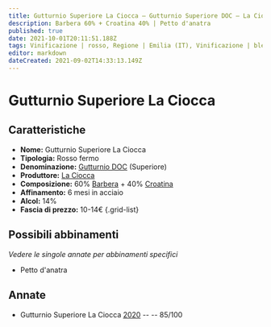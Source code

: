 ```yaml
---
title: Gutturnio Superiore La Ciocca – Gutturnio Superiore DOC – La Ciocca – Emilia (IT) – 10-14€ – 3★
description: Barbera 60% + Croatina 40% | Petto d'anatra
published: true
date: 2021-10-01T20:11:51.188Z
tags: Vinificazione | rosso, Regione | Emilia (IT), Vinificazione | blend, Vinificazione | fermo, Valutazioni | 3 stelle, Vitigni | Barbera, Vitigni | Croatina, Prezzi | 10-14€, Alimento | anatra  
editor: markdown
dateCreated: 2021-09-02T14:33:13.149Z
---
```


# Gutturnio Superiore La Ciocca 

## Caratteristiche
- **Nome:** Gutturnio Superiore La Ciocca 
- **Tipologia:** Rosso fermo
- **Denominazione:** [Gutturnio DOC](/denominazioni/Italia/Emilia/DOC-Gutturnio) (Superiore)
- **Produttore:** [La Ciocca](/produttori/Italia/Emilia/La-Ciocca) 
- **Composizione:** 60% [Barbera](/vitigni/Italia/bacca-nera/barbera) + 40% [Croatina](/vitigni/Italia/bacca-nera/croatina)
- **Affinamento:** 6 mesi in acciaio 
- **Alcol:** 14%
- **Fascia di prezzo:** 10-14€
{.grid-list}

## Possibili abbinamenti
*Vedere le singole annate per abbinamenti specifici*

- Petto d'anatra

## Annate
- Gutturnio Superiore La Ciocca [2020](/vini/Italia/Emilia/La-Ciocca/Gutturnio-Superiore-La-Ciocca/2020) -- <span class="star-3"></span> -- 85/100
